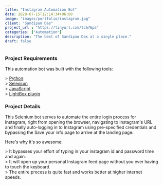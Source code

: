```yaml
---
title: "Instagram Automation Bot"
date: 2020-07-15T12:14:34+06:00
image: "images/portfolio/instagram.jpg"
client: "Sandipan Das"
project_url : "https://tinyurl.com/tch76pa"
categories: ["Automation"]
description: "The best of Sandipan Das at a single place."
draft: false
---
```


### Project Requirements

This automation bot was built with the following tools:

&gt; [Python](https://www.w3schools.com/html/)  
&gt; [Selenium](https://www.w3schools.com/css/default.asp)  
&gt; [JavaScript](https://www.w3schools.com/js/default.asp)  
&gt; [LightBox plugin](https://lokeshdhakar.com/projects/lightbox2/)  

### Project Details

This Selenium bot serves to automate the entire login process for Instagram, right from opening the browser, navigating to Instagram's URL and finally auto-logging in to Instagram using pre-specified credentials and bypassing the Save your info page to arrive at the landing page.

Here's why it's so awesome:  

&gt; It bypasses your effort of typing in your instagram id and password time and again.  
&gt; It will open up your personal Instagram feed page without you ever having to touch the keyboard.  
&gt; The entire process is quite fast and works better at higher internet speeds.